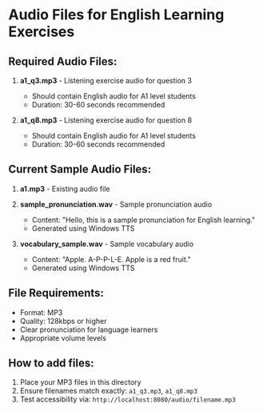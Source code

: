 # Audio Files for English Learning Exercises

## Required Audio Files:

1. **a1_q3.mp3** - Listening exercise audio for question 3
   - Should contain English audio for A1 level students
   - Duration: 30-60 seconds recommended

2. **a1_q8.mp3** - Listening exercise audio for question 8
   - Should contain English audio for A1 level students
   - Duration: 30-60 seconds recommended

## Current Sample Audio Files:

1. **a1.mp3** - Existing audio file

2. **sample_pronunciation.wav** - Sample pronunciation audio
   - Content: "Hello, this is a sample pronunciation for English learning."
   - Generated using Windows TTS
3. **vocabulary_sample.wav** - Sample vocabulary audio
   - Content: "Apple. A-P-P-L-E. Apple is a red fruit."
   - Generated using Windows TTS


## File Requirements:

- Format: MP3
- Quality: 128kbps or higher
- Clear pronunciation for language learners
- Appropriate volume levels

## How to add files:

1. Place your MP3 files in this directory
2. Ensure filenames match exactly: `a1_q3.mp3`, `a1_q8.mp3`
3. Test accessibility via: `http://localhost:8080/audio/filename.mp3`
